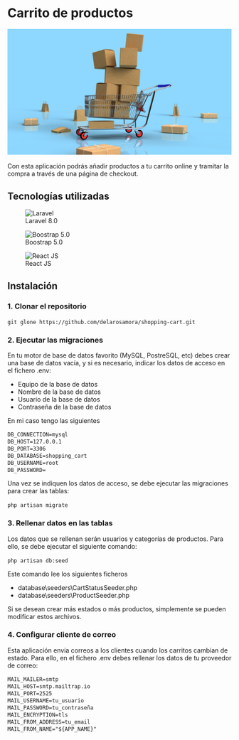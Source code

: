 # Carrito de productos

![Carrito de compras](https://raw.githubusercontent.com/delarosamora/shopping-cart/master/public/img/shopping-cart.jpg "Carrito de productos")

Con esta aplicación podrás añadir productos a tu carrito online y tramitar la compra a través de una página de checkout.

## Tecnologías utilizadas

<figure>
    <img src="https://raw.githubusercontent.com/laravel/art/master/logo-lockup/5%20SVG/2%20CMYK/1%20Full%20Color/laravel-logolockup-cmyk-red.svg"
         alt="Laravel" width="300" height="100">
    <figcaption>Laravel 8.0</figcaption>
</figure>

<figure>
    <img src="https://getbootstrap.com/docs/5.3/assets/brand/bootstrap-logo-shadow.png"
         alt="Boostrap 5.0" width="200" height="150">
    <figcaption>Boostrap 5.0</figcaption>
</figure>

<figure>
    <img src="https://upload.wikimedia.org/wikipedia/commons/thumb/a/a7/React-icon.svg/2300px-React-icon.svg.png"
         alt="React JS"  width="300">
    <figcaption>React JS</figcaption>
</figure>

## Instalación

### 1. Clonar el repositorio

`git glone https://github.com/delarosamora/shopping-cart.git`

### 2. Ejecutar las migraciones

En tu motor de base de datos favorito (MySQL, PostreSQL, etc) debes crear una base de datos vacía, y si es necesario, indicar los datos de acceso en el fichero .env:
- Equipo de la base de datos
- Nombre de la base de datos
- Usuario de la base de datos
- Contraseña de la base de datos

En mi caso tengo las siguientes

```
DB_CONNECTION=mysql
DB_HOST=127.0.0.1
DB_PORT=3306
DB_DATABASE=shopping_cart
DB_USERNAME=root
DB_PASSWORD=
```

Una vez se indiquen los datos de acceso, se debe ejecutar las migraciones para crear las tablas:

`php artisan migrate`

### 3. Rellenar datos en las tablas

Los datos que se rellenan serán usuarios y categorías de productos. Para ello, se debe ejecutar el siguiente comando:

`php artisan db:seed`

Este comando lee los siguientes ficheros
- database\seeders\CartStatusSeeder.php
- database\seeders\ProductSeeder.php

Si se desean crear más estados o más productos, simplemente se pueden modificar estos archivos.

### 4. Configurar cliente de correo

Esta aplicación envía correos a los clientes cuando los carritos cambian de estado. Para ello, en el fichero .env debes rellenar los datos de tu proveedor de correo:
```
MAIL_MAILER=smtp
MAIL_HOST=smtp.mailtrap.io
MAIL_PORT=2525
MAIL_USERNAME=tu_usuario
MAIL_PASSWORD=tu_contraseña
MAIL_ENCRYPTION=tls
MAIL_FROM_ADDRESS=tu_email
MAIL_FROM_NAME="${APP_NAME}"
```